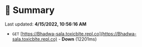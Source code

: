 # 📖 Summary
Last updated: **4/15/2022, 10:56:16 AM**

- `GET` [https://Bhadwa-sala.toxicblte.repl.co](https://Bhadwa-sala.toxicblte.repl.co) - **Down** (12201ms)
